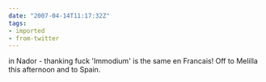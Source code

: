 ```yaml
---
date: "2007-04-14T11:17:32Z"
tags:
- imported
- from-twitter
---
```

in Nador - thanking fuck 'Immodium' is the same en Francais\! Off to Melilla this afternoon and to Spain.
